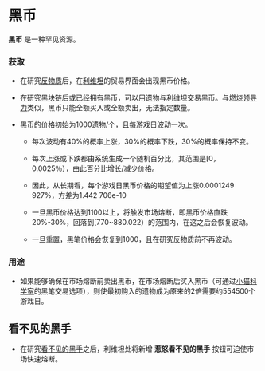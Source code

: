 # 黑币

**黑币** 是一种罕见资源。

### 获取

- 在研究[反物质](?file=001-猫咪百科/03-科学/01-科学#反物质)后，在[利维坦](?file=001-猫咪百科/05-贸易#利维坦)的贸易界面会出现黑币价格。
- 在研究[黑块链](?file=001-猫咪百科/03-科学/01-科学#黑块链)后或已经拥有黑币，可以用[遗物](?file=003-资源大全/22-遗物)与利维坦交易黑币。与[燃烧领导力](?file=003-资源大全/50-领导力)类似，黑币只能全额买入或全额卖出，无法指定数量。

- 黑币的价格初始为1000遗物/个，且每游戏日波动一次。

  - 每次波动有40%的概率上涨，30%的概率下跌，30%的概率保持不变。

  - 每次上涨或下跌都由系统生成一个随机百分比，其范围是[0，0.0025％），由此百分比增长/减少价格。

  - 因此，从长期看，每个游戏日黑币价格的期望值为上涨0.0001249 927%，方差为1.442 706e-10
  
  - 一旦黑币价格达到1100以上，将触发市场熔断，即黑币价格直跌20%-30%，回落到[770~880.022）的范围内，在这之后会恢复波动。
  - 一旦重置，黑笔价格会恢复到1000，且在研究反物质前不再波动。

### 用途

- 如果能够确保在市场熔断前卖出黑币，在市场熔断后买入黑币（可通过[小猫科学家](?file=004-第三方工具/02-小猫科学家)的黑笔交易选项），则使最初购入的遗物成为原来的2倍需要约554500个游戏日。

## 看不见的黑手 

- 在研究[看不见的黑手](?file=home-首页)之后，利维坦处将新增 <strong>惹怒看不见的黑手</strong> 按钮可迫使市场快速熔断。
